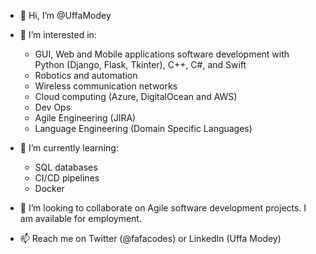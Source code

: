 - 👋 Hi, I’m @UffaModey

- 👀 I’m interested in: 
  - GUI, Web and Mobile applications software development with Python (Django, Flask, Tkinter), C++, C#, and Swift
  - Robotics and automation 
  - Wireless communication networks
  - Cloud computing (Azure, DigitalOcean and AWS)
  - Dev Ops 
  - Agile Engineering (JIRA)
  - Language Engineering (Domain Specific Languages)
  
- 🌱 I’m currently learning:
  - SQL databases
  - CI/CD pipelines
  - Docker
  
- 💞️ I’m looking to collaborate on Agile software development projects. I am available for employment.

- 📫 Reach me on Twitter (@fafacodes) or LinkedIn (Uffa Modey)

<!---
UffaModey/UffaModey is a ✨ special ✨ repository because its `README.md` (this file) appears on your GitHub profile.
You can click the Preview link to take a look at your changes.
--->
